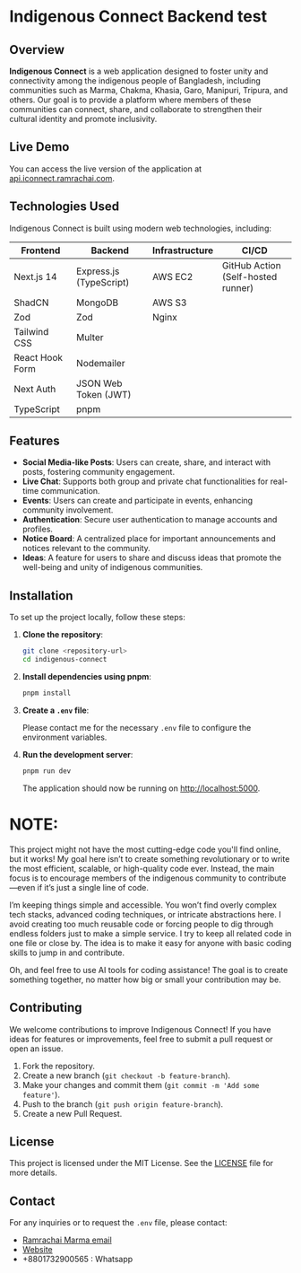 # Indigenous Connect Backend test 
 
## Overview

**Indigenous Connect** is a web application designed to foster unity and connectivity among the indigenous people of Bangladesh, including communities such as Marma, Chakma, Khasia, Garo, Manipuri, Tripura, and others. Our goal is to provide a platform where members of these communities can connect, share, and collaborate to strengthen their cultural identity and promote inclusivity.

## Live Demo

You can access the live version of the application at [api.iconnect.ramrachai.com](https://api.iconnect.ramrachai.com).

## Technologies Used

Indigenous Connect is built using modern web technologies, including:

| Frontend              | Backend                | Infrastructure  | CI/CD                          |
|-----------------------|------------------------|-----------------|-------------------------------|
| Next.js 14            | Express.js (TypeScript)| AWS EC2         | GitHub Action (Self-hosted runner) |
| ShadCN                | MongoDB                | AWS S3          |                               |
| Zod                   | Zod                    | Nginx           |                               |
| Tailwind CSS          | Multer                 |                 |                               |
| React Hook Form       | Nodemailer             |                 |                               |
| Next Auth             | JSON Web Token (JWT)   |                 |                               |
| TypeScript            | pnpm                   |                 |                               |




## Features

- **Social Media-like Posts**: Users can create, share, and interact with posts, fostering community engagement.
- **Live Chat**: Supports both group and private chat functionalities for real-time communication.
- **Events**: Users can create and participate in events, enhancing community involvement.
- **Authentication**: Secure user authentication to manage accounts and profiles.
- **Notice Board**: A centralized place for important announcements and notices relevant to the community.
- **Ideas**: A feature for users to share and discuss ideas that promote the well-being and unity of indigenous communities.

## Installation

To set up the project locally, follow these steps:

1. **Clone the repository**:

   ```bash
   git clone <repository-url>
   cd indigenous-connect
   ```

2. **Install dependencies using pnpm**:

   ```bash
   pnpm install
   ```

3. **Create a `.env` file**:

   Please contact me for the necessary `.env` file to configure the environment variables.

4. **Run the development server**:

   ```bash
   pnpm run dev
   ```

   The application should now be running on [http://localhost:5000](http://localhost:5000).

# NOTE: 
This project might not have the most cutting-edge code you'll find online, but it works! My goal here isn’t to create something revolutionary or to write the most efficient, scalable, or high-quality code ever. Instead, the main focus is to encourage members of the indigenous community to contribute—even if it’s just a single line of code.

I’m keeping things simple and accessible. You won’t find overly complex tech stacks, advanced coding techniques, or intricate abstractions here. I avoid creating too much reusable code or forcing people to dig through endless folders just to make a simple service. I try to keep all related code in one file or close by. The idea is to make it easy for anyone with basic coding skills to jump in and contribute.

Oh, and feel free to use AI tools for coding assistance! The goal is to create something together, no matter how big or small your contribution may be.

## Contributing

We welcome contributions to improve Indigenous Connect! If you have ideas for features or improvements, feel free to submit a pull request or open an issue.

1. Fork the repository.
2. Create a new branch (`git checkout -b feature-branch`).
3. Make your changes and commit them (`git commit -m 'Add some feature'`).
4. Push to the branch (`git push origin feature-branch`).
5. Create a new Pull Request.

## License

This project is licensed under the MIT License. See the [LICENSE](LICENSE) file for more details.

## Contact

For any inquiries or to request the `.env` file, please contact:

- [Ramrachai Marma email](mailto:ramrachaim@gmail.com)
- [Website](https://ramrachai.com)
- +8801732900565 : Whatsapp
